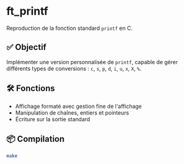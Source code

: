 # ft_printf

Reproduction de la fonction standard `printf` en C.

## ✅ Objectif

Implémenter une version personnalisée de `printf`, capable de gérer différents types de conversions : `c`, `s`, `p`, `d`, `i`, `u`, `x`, `X`, `%`.

## 🛠️ Fonctions

- Affichage formaté avec gestion fine de l'affichage
- Manipulation de chaînes, entiers et pointeurs
- Écriture sur la sortie standard

## 📦 Compilation

```bash
make

